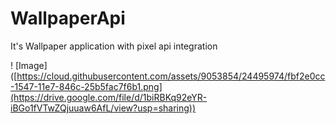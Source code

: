 # WallpaperApi
 It's Wallpaper application with pixel api integration

! [Image] ([https://cloud.githubusercontent.com/assets/9053854/24495974/fbf2e0cc-1547-11e7-846c-25b5fac7f6b1.png](https://drive.google.com/file/d/1biRBKq92eYR-iBGo1fVTwZQjuuaw6AfL/view?usp=sharing))
